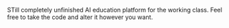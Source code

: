 STill completely unfinished AI education platform for the working class. Feel free to take the code and alter it however you want. 
